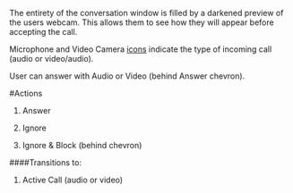 The entirety of the conversation window is filled by a darkened preview of the users webcam. This allows them to see how they will appear before accepting the call.

Microphone and Video Camera [icons](#incoming-call-icons) indicate the type of incoming call (audio or video/audio).

User can answer with Audio or Video (behind Answer chevron).

#Actions

1. Answer

2. Ignore

3. Ignore & Block (behind chevron)

####Transitions to:

1. Active Call (audio or video)